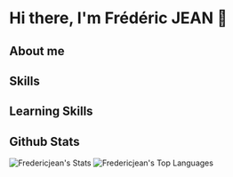 # Hi there, I'm Frédéric JEAN 👋

## About me

## Skills

## Learning Skills

## Github Stats

![Fredericjean's Stats](https://github-readme-stats.vercel.app/api?username=Fredericjean&theme=tokyonight&show_icons=true&hide_border=true&count_private=true)
![Fredericjean's Top Languages](https://github-readme-stats.vercel.app/api/top-langs/?username=Fredericjean&theme=tokyonight&show_icons=true&hide_border=true&layout=compact)
<!--
**Fredericjean/Fredericjean** is a ✨ _special_ ✨ repository because its `README.md` (this file) appears on your GitHub profile.

Here are some ideas to get you started:

- 🔭 I’m currently working on ...
- 🌱 I’m currently learning ...
- 👯 I’m looking to collaborate on ...
- 🤔 I’m looking for help with ...
- 💬 Ask me about ...
- 📫 How to reach me: ...
- 😄 Pronouns: ...
- ⚡ Fun fact: ...
-->
